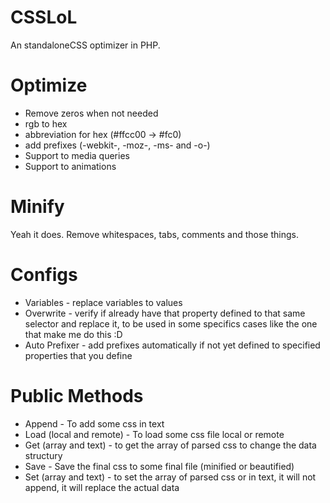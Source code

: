 # CSSLoL

An standaloneCSS optimizer in PHP.

# Optimize
  - Remove zeros when not needed
  - rgb to hex
  - abbreviation for hex (#ffcc00 -> #fc0) 
  - add prefixes (-webkit-, -moz-, -ms- and -o-)
- Support to media queries
- Support to animations

# Minify
Yeah it does. Remove whitespaces, tabs, comments and those things.

# Configs
-	Variables  - replace variables to values
-	Overwrite - verify if already have that property defined to that same selector and replace it, to be used in some specifics cases like the one that make me do this  :D 
- Auto Prefixer - add prefixes automatically if not yet defined to specified properties that you define 



# Public Methods
- Append - To add some css in text
-	Load (local and remote) - To load some css file local or remote
- Get (array and text) - to get the array of parsed css to change the data structury 
-	Save - Save the final css to some final file (minified or beautified)
- Set (array and text) - to set the array of parsed css or in text, it will not append, it will replace the actual data
